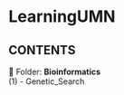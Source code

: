 # LearningUMN



**CONTENTS**<br/>
----
&#x1F4D8; Folder: **Bioinformatics** <br/>
(1) - Genetic_Search <br/>


